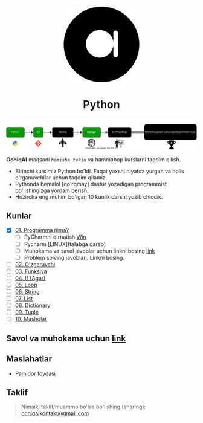<p align="center">
<a href="ochiqai.com">
<img src="./images/logo.png" width=200>
</a>
<h1 align="center">Python</h1>


<p align="center">
  <a href="https://github.com/Elyorcv/ajoyib-python/blob/main/README.md" target="_blank">
      <img src="./images/intro.svg"/>
  </a>
</p>

**OchiqAI** maqsadi _`hamisha tekin`_ va hammabop kurslarni taqdim qilish. 

* Birinchi kursimiz Python bo'ldi. Faqat yaxshi niyatda yurgan va holis o'rganuvchilar uchun taqdim qilamiz. 
* Pythonda bemalol [qo'rqmay] dastur yozadigan programmist bo'lishingizga yordam berish. 
* Hozircha eng muhim bo'lgan 10 kunlik darsni yozib chiqdik. 

## Kunlar 

  - [x] [01. Programma nima?](https://github.com/ochiqai/python/blob/main/kunlar/01-kun-Programma/01-kun.md)
    - [ ] PyCharmni o'rnatish [Win](https://github.com/ochiqai/python/blob/main/biblateka/pycharm_windows.md)
    - [ ] Pycharm [LINUX](talabga qarab)
    - [ ] Muhokama va savol javoblar uchun linkni bosing [link](https://github.com/ochiqai/python/discussions)
    - [ ] Problem solving javoblari. Linkni bosing.
  - [ ] [02. O'zgaruvchi](https://github.com/ochiqai/python/blob/main/kunlar/02-kun-O'zgaruvchi/02-kun.md)
  - [ ] [03. Funksiya](https://github.com/ochiqai/python/blob/main/kunlar/03-kun-Funksiya/03-kun.md)
  - [ ] [04. If (Agar)](https://github.com/ochiqai/python/blob/main/kunlar/04-kun-Agar/04-kun.md)
  - [ ] [05. Loop](https://github.com/ochiqai/python/blob/main/kunlar/05-kun-Loop/05-kun.md)
  - [ ] [06. String](https://github.com/ochiqai/python/blob/main/kunlar/06-kun-String/06-kun.md)
  - [ ] [07. List](https://github.com/ochiqai/python/blob/main/kunlar/07-kun-List/07-kun.md)
  - [ ] [08. Dictionary](https://github.com/ochiqai/python/blob/main/kunlar/08-kun-Dictionary/08-kun.md)
  - [ ] [09. Tuple](https://github.com/ochiqai/python/blob/main/kunlar/09-kun-Tuple/09-kun.md)
  - [ ] [10. Mashqlar](https://github.com/ochiqai/python/blob/main/kunlar/10-kun-Mashqlar/10-kun.md)

## Savol va muhokama uchun [link](https://github.com/ochiqai/python/discussions)



## Maslahatlar

- [Pamidor foydasi](https://github.com/ochiqai/python/blob/main/biblateka/pomidor_texnikasi.md)  

## Taklif

> Nimaiki taklif/muammo bo'lsa bo'lishing (sharing): ochiqaikontakt@gmail.com
